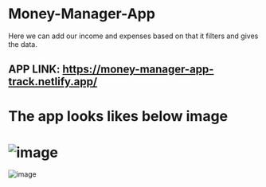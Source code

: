 # Money-Manager-App

Here we can add our income and expenses based on that it filters and gives the data.

## APP LINK: https://money-manager-app-track.netlify.app/

# The app looks likes below image

# ![image](https://github.com/Ruthvikkalvala/Money-Manager-App/assets/133333397/70e32ed0-5c76-495c-9b9a-90cb15a9b77f)



![image](https://github.com/Ruthvikkalvala/Money-Manager-App/assets/133333397/8705d820-7ad7-422e-bdc0-739e14d13708)
